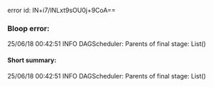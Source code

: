 error id: IN+i7/lNLxt9sOU0j+9CoA==
### Bloop error:

25/06/18 00:42:51 INFO DAGScheduler: Parents of final stage: List()
#### Short summary: 

25/06/18 00:42:51 INFO DAGScheduler: Parents of final stage: List()